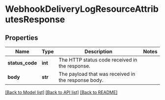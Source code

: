 # WebhookDeliveryLogResourceAttributesResponse

## Properties
Name | Type | Description | Notes
------------ | ------------- | ------------- | -------------
**status_code** | **int** | The HTTP status code received in the response.  | 
**body** | **str** | The payload that was received in the response body.  | 

[[Back to Model list]](../README.md#documentation-for-models) [[Back to API list]](../README.md#documentation-for-api-endpoints) [[Back to README]](../README.md)

